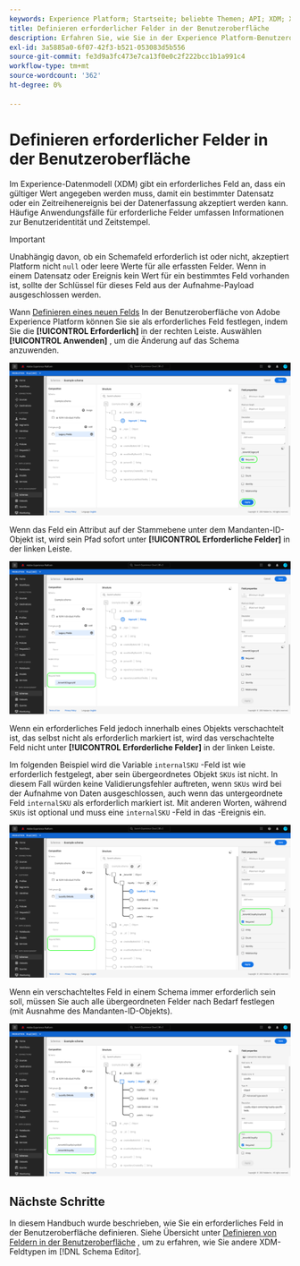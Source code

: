 ```yaml
---
keywords: Experience Platform; Startseite; beliebte Themen; API; XDM; XDM; XDM-System; Experience-Datenmodell; Datenmodell; ui; Workspace; erforderlich; Feld;
title: Definieren erforderlicher Felder in der Benutzeroberfläche
description: Erfahren Sie, wie Sie in der Experience Platform-Benutzeroberfläche ein erforderliches XDM-Feld definieren.
exl-id: 3a5885a0-6f07-42f3-b521-053083d5b556
source-git-commit: fe3d9a3fc473e7ca13f0e0c2f222bcc1b1a991c4
workflow-type: tm+mt
source-wordcount: '362'
ht-degree: 0%

---
```


# Definieren erforderlicher Felder in der Benutzeroberfläche

Im Experience-Datenmodell (XDM) gibt ein erforderliches Feld an, dass ein gültiger Wert angegeben werden muss, damit ein bestimmter Datensatz oder ein Zeitreihenereignis bei der Datenerfassung akzeptiert werden kann. Häufige Anwendungsfälle für erforderliche Felder umfassen Informationen zur Benutzeridentität und Zeitstempel.

>[!IMPORTANT]
>
>Unabhängig davon, ob ein Schemafeld erforderlich ist oder nicht, akzeptiert Platform nicht `null` oder leere Werte für alle erfassten Felder. Wenn in einem Datensatz oder Ereignis kein Wert für ein bestimmtes Feld vorhanden ist, sollte der Schlüssel für dieses Feld aus der Aufnahme-Payload ausgeschlossen werden.

Wann [Definieren eines neuen Felds](./overview.md#define) In der Benutzeroberfläche von Adobe Experience Platform können Sie sie als erforderliches Feld festlegen, indem Sie die **[!UICONTROL Erforderlich]** in der rechten Leiste. Auswählen **[!UICONTROL Anwenden]** , um die Änderung auf das Schema anzuwenden.

![Erforderliches Kontrollkästchen](../../images/ui/fields/required/root.png)

Wenn das Feld ein Attribut auf der Stammebene unter dem Mandanten-ID-Objekt ist, wird sein Pfad sofort unter **[!UICONTROL Erforderliche Felder]** in der linken Leiste.

![Erforderliches Feld auf Stammebene](../../images/ui/fields/required/applied.png)

Wenn ein erforderliches Feld jedoch innerhalb eines Objekts verschachtelt ist, das selbst nicht als erforderlich markiert ist, wird das verschachtelte Feld nicht unter **[!UICONTROL Erforderliche Felder]** in der linken Leiste.

Im folgenden Beispiel wird die Variable `internalSKU` -Feld ist wie erforderlich festgelegt, aber sein übergeordnetes Objekt `SKUs` ist nicht. In diesem Fall würden keine Validierungsfehler auftreten, wenn `SKUs` wird bei der Aufnahme von Daten ausgeschlossen, auch wenn das untergeordnete Feld `internalSKU` als erforderlich markiert ist. Mit anderen Worten, während `SKUs` ist optional und muss eine `internalSKU` -Feld in das -Ereignis ein.

![Verschachteltes erforderliches Feld](../../images/ui/fields/required/nested.png)

Wenn ein verschachteltes Feld in einem Schema immer erforderlich sein soll, müssen Sie auch alle übergeordneten Felder nach Bedarf festlegen (mit Ausnahme des Mandanten-ID-Objekts).

![Übergeordnete und untergeordnete erforderliche Felder](../../images/ui/fields/required/parent-and-child.png)

## Nächste Schritte

In diesem Handbuch wurde beschrieben, wie Sie ein erforderliches Feld in der Benutzeroberfläche definieren. Siehe Übersicht unter [Definieren von Feldern in der Benutzeroberfläche](./overview.md#special) , um zu erfahren, wie Sie andere XDM-Feldtypen im [!DNL Schema Editor].
